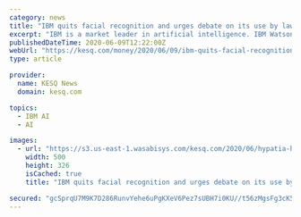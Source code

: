 ```yaml
---
category: news
title: "IBM quits facial recognition and urges debate on its use by law enforcement"
excerpt: "IBM is a market leader in artificial intelligence. IBM Watson, its AI platform for businesses, is used by companies such as General Motors, KPMG and ESPN Fantasy Football. And its fast talking AI ..."
publishedDateTime: 2020-06-09T12:22:00Z
webUrl: "https://kesq.com/money/2020/06/09/ibm-quits-facial-recognition-and-urges-debate-on-its-use-by-law-enforcement/"
type: article

provider:
  name: KESQ News
  domain: kesq.com

topics:
  - IBM AI
  - AI

images:
  - url: "https://s3.us-east-1.wasabisys.com/kesq.com/2020/06/hypatia-h_a4917592f298744f503b43ddb72e1166-h_11a270c4b7510a4e78166c56f7585196_preview.jpg"
    width: 500
    height: 326
    isCached: true
    title: "IBM quits facial recognition and urges debate on its use by law enforcement"

secured: "gcSprqU7M9K7D286RunvYehe6uPgKXeV6Pez7sUBH7i0KU//t56zMgsFg3cK5z3KcY/1CiylijArmfAcq+xgMohrV+wfmnNJKN8Fu+K91XBdF3WAVSXsBbFoeMfPFyOkSrBr6m+DGXnKKVaWTv/DTh6q2HBAhfQVwzkXZMI81SyS7tSEPuDrZ4Zr+e9o2bOJuWTE7MXo+PSOeCku9Y6pw3mdcaaUsh6BbSKGhlg7Xd1bkFpiMB2B66towGBbnwmN6fUhGJRnphIiCv/bERPOgDKeOGi0sV+xuOx+kNHDzAhUedD8Sx24UW+/EGgYLH/XAnAk8g+84tgfsmdKmNdN+g==;2puukx3+s4zptBUA58EGZg=="
---
```


